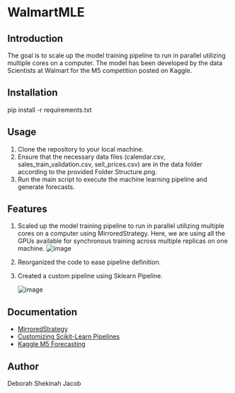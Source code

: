 # WalmartMLE

## Introduction

The goal is to scale up the model training pipeline to run in parallel utilizing multiple cores on a computer. The model has been developed by the data Scientists at Walmart for the M5 competition posted on Kaggle.

## Installation
 pip install -r requirements.txt

## Usage

1. Clone the repository to your local machine.
2. Ensure that the necessary data files (calendar.csv, sales_train_validation.csv, sell_prices.csv) are in the data folder according to the provided Folder Structure.png.
3. Run the main script to execute the machine learning pipeline and generate forecasts.

## Features

1. Scaled up the model training pipeline to run in parallel utilizing multiple cores on a computer using MirroredStrategy. Here, we are using all the GPUs available for synchronous training across multiple replicas on one machine.
   ![image](https://github.com/isthatdebbiej/WalmartMLE/assets/6524599/0925d6e9-6c88-40c6-a15d-4ba400eca640)
3. Reorganized the code to ease pipeline definition.
4. Created a custom pipeline using Sklearn Pipeline.


   ![image](https://github.com/isthatdebbiej/WalmartMLE/assets/6524599/47065bc4-e227-496c-a7db-e2dbacd962f5)

## Documentation

- [MirroredStrategy](https://www.tensorflow.org/api_docs/python/tf/distribute/MirroredStrategy)
- [Customizing Scikit-Learn Pipelines](https://towardsdatascience.com/customizing-scikit-learn-pipelines-write-your-own-transformer-fdaaefc5e5d7)
- [Kaggle M5 Forecasting](https://www.kaggle.com/competitions/m5-forecasting-accuracy)
  


## Author

Deborah Shekinah Jacob
